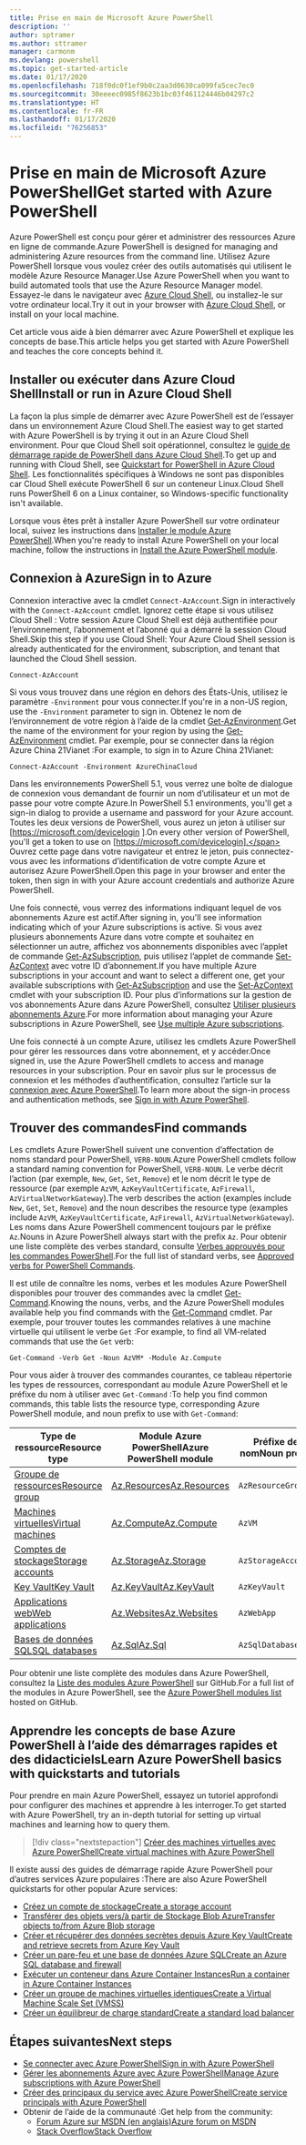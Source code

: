 ```yaml
---
title: Prise en main de Microsoft Azure PowerShell
description: ''
author: sptramer
ms.author: sttramer
manager: carmonm
ms.devlang: powershell
ms.topic: get-started-article
ms.date: 01/17/2020
ms.openlocfilehash: 718f0dc0f1ef9b0c2aa3d0630ca099fa5cec7ec0
ms.sourcegitcommit: 30eeeec0985f8623b1bc03f461124446b04297c2
ms.translationtype: HT
ms.contentlocale: fr-FR
ms.lasthandoff: 01/17/2020
ms.locfileid: "76256853"
---
```

# <a name="get-started-with-azure-powershell"></a><span data-ttu-id="65b12-102">Prise en main de Microsoft Azure PowerShell</span><span class="sxs-lookup"><span data-stu-id="65b12-102">Get started with Azure PowerShell</span></span>

<span data-ttu-id="65b12-103">Azure PowerShell est conçu pour gérer et administrer des ressources Azure en ligne de commande.</span><span class="sxs-lookup"><span data-stu-id="65b12-103">Azure PowerShell is designed for managing and administering Azure resources from the command line.</span></span> <span data-ttu-id="65b12-104">Utilisez Azure PowerShell lorsque vous voulez créer des outils automatisés qui utilisent le modèle Azure Resource Manager.</span><span class="sxs-lookup"><span data-stu-id="65b12-104">Use Azure PowerShell when you want to build automated tools that use the Azure Resource Manager model.</span></span>
<span data-ttu-id="65b12-105">Essayez-le dans le navigateur avec [Azure Cloud Shell](/azure/cloud-shell/overview), ou installez-le sur votre ordinateur local.</span><span class="sxs-lookup"><span data-stu-id="65b12-105">Try it out in your browser with [Azure Cloud Shell](/azure/cloud-shell/overview), or install on your local machine.</span></span>

<span data-ttu-id="65b12-106">Cet article vous aide à bien démarrer avec Azure PowerShell et explique les concepts de base.</span><span class="sxs-lookup"><span data-stu-id="65b12-106">This article helps you get started with Azure PowerShell and teaches the core concepts behind it.</span></span>

## <a name="install-or-run-in-azure-cloud-shell"></a><span data-ttu-id="65b12-107">Installer ou exécuter dans Azure Cloud Shell</span><span class="sxs-lookup"><span data-stu-id="65b12-107">Install or run in Azure Cloud Shell</span></span>

<span data-ttu-id="65b12-108">La façon la plus simple de démarrer avec Azure PowerShell est de l’essayer dans un environnement Azure Cloud Shell.</span><span class="sxs-lookup"><span data-stu-id="65b12-108">The easiest way to get started with Azure PowerShell is by trying it out in an Azure Cloud Shell environment.</span></span>
<span data-ttu-id="65b12-109">Pour que Cloud Shell soit opérationnel, consultez le [guide de démarrage rapide de PowerShell dans Azure Cloud Shell](/azure/cloud-shell/quickstart-powershell).</span><span class="sxs-lookup"><span data-stu-id="65b12-109">To get up and running with Cloud Shell, see [Quickstart for PowerShell in Azure Cloud Shell](/azure/cloud-shell/quickstart-powershell).</span></span>
<span data-ttu-id="65b12-110">Les fonctionnalités spécifiques à Windows ne sont pas disponibles car Cloud Shell exécute PowerShell 6 sur un conteneur Linux.</span><span class="sxs-lookup"><span data-stu-id="65b12-110">Cloud Shell runs PowerShell 6 on a Linux container, so Windows-specific functionality isn't available.</span></span>

<span data-ttu-id="65b12-111">Lorsque vous êtes prêt à installer Azure PowerShell sur votre ordinateur local, suivez les instructions dans [Installer le module Azure PowerShell](install-az-ps.md).</span><span class="sxs-lookup"><span data-stu-id="65b12-111">When you're ready to install Azure PowerShell on your local machine, follow the instructions in [Install the Azure PowerShell module](install-az-ps.md).</span></span>

## <a name="sign-in-to-azure"></a><span data-ttu-id="65b12-112">Connexion à Azure</span><span class="sxs-lookup"><span data-stu-id="65b12-112">Sign in to Azure</span></span>

<span data-ttu-id="65b12-113">Connexion interactive avec la cmdlet `Connect-AzAccount`.</span><span class="sxs-lookup"><span data-stu-id="65b12-113">Sign in interactively with the `Connect-AzAccount` cmdlet.</span></span> <span data-ttu-id="65b12-114">Ignorez cette étape si vous utilisez Cloud Shell : Votre session Azure Cloud Shell est déjà authentifiée pour l’environnement, l’abonnement et l’abonné qui a démarré la session Cloud Shell.</span><span class="sxs-lookup"><span data-stu-id="65b12-114">Skip this step if you use Cloud Shell: Your Azure Cloud Shell session is already authenticated for the environment, subscription, and tenant that launched the Cloud Shell session.</span></span>

```azurepowershell-interactive
Connect-AzAccount
```

<span data-ttu-id="65b12-115">Si vous vous trouvez dans une région en dehors des États-Unis, utilisez le paramètre `-Environment` pour vous connecter.</span><span class="sxs-lookup"><span data-stu-id="65b12-115">If you're in a non-US region, use the `-Environment` parameter to sign in.</span></span> <span data-ttu-id="65b12-116">Obtenez le nom de l’environnement de votre région à l’aide de la cmdlet [Get-AzEnvironment](/powershell/module/Az.Accounts/Get-AzEnvironment).</span><span class="sxs-lookup"><span data-stu-id="65b12-116">Get the name of the environment for your region by using the [Get-AzEnvironment](/powershell/module/Az.Accounts/Get-AzEnvironment) cmdlet.</span></span> <span data-ttu-id="65b12-117">Par exemple, pour se connecter dans la région Azure China 21Vianet :</span><span class="sxs-lookup"><span data-stu-id="65b12-117">For example, to sign in to Azure China 21Vianet:</span></span>

```azurepowershell-interactive
Connect-AzAccount -Environment AzureChinaCloud
```

<span data-ttu-id="65b12-118">Dans les environnements PowerShell 5.1, vous verrez une boîte de dialogue de connexion vous demandant de fournir un nom d’utilisateur et un mot de passe pour votre compte Azure.</span><span class="sxs-lookup"><span data-stu-id="65b12-118">In PowerShell 5.1 environments, you'll get a sign-in dialog to provide a username and password for your Azure account.</span></span> <span data-ttu-id="65b12-119">Toutes les deux versions de PowerShell, vous aurez un jeton à utiliser sur [https://microsoft.com/devicelogin ].</span><span class="sxs-lookup"><span data-stu-id="65b12-119">On every other version of PowerShell, you'll get a token to use on [https://microsoft.com/devicelogin].</span></span>
<span data-ttu-id="65b12-120">Ouvrez cette page dans votre navigateur et entrez le jeton, puis connectez-vous avec les informations d’identification de votre compte Azure et autorisez Azure PowerShell.</span><span class="sxs-lookup"><span data-stu-id="65b12-120">Open this page in your browser and enter the token, then sign in with your Azure account credentials and authorize Azure PowerShell.</span></span>

<span data-ttu-id="65b12-121">Une fois connecté, vous verrez des informations indiquant lequel de vos abonnements Azure est actif.</span><span class="sxs-lookup"><span data-stu-id="65b12-121">After signing in, you'll see information indicating which of your Azure subscriptions is active.</span></span> <span data-ttu-id="65b12-122">Si vous avez plusieurs abonnements Azure dans votre compte et souhaitez en sélectionner un autre, affichez vos abonnements disponibles avec l’applet de commande [Get-AzSubscription](/powershell/module/az.accounts/get-azsubscription), puis utilisez l’applet de commande [Set-AzContext](/powershell/module/az.accounts/set-azcontext) avec votre ID d’abonnement.</span><span class="sxs-lookup"><span data-stu-id="65b12-122">If you have multiple Azure subscriptions in your account and want to select a different one, get your available subscriptions with [Get-AzSubscription](/powershell/module/az.accounts/get-azsubscription) and use the [Set-AzContext](/powershell/module/az.accounts/set-azcontext) cmdlet with your subscription ID.</span></span>
<span data-ttu-id="65b12-123">Pour plus d’informations sur la gestion de vos abonnements Azure dans Azure PowerShell, consultez [Utiliser plusieurs abonnements Azure](manage-subscriptions-azureps.md).</span><span class="sxs-lookup"><span data-stu-id="65b12-123">For more information about managing your Azure subscriptions in Azure PowerShell, see [Use multiple Azure subscriptions](manage-subscriptions-azureps.md).</span></span>

<span data-ttu-id="65b12-124">Une fois connecté à un compte Azure, utilisez les cmdlets Azure PowerShell pour gérer les ressources dans votre abonnement, et y accéder.</span><span class="sxs-lookup"><span data-stu-id="65b12-124">Once signed in, use the Azure PowerShell cmdlets to access and manage resources in your subscription.</span></span> <span data-ttu-id="65b12-125">Pour en savoir plus sur le processus de connexion et les méthodes d’authentification, consultez l’article sur la [connexion avec Azure PowerShell](authenticate-azureps.md).</span><span class="sxs-lookup"><span data-stu-id="65b12-125">To learn more about the sign-in process and authentication methods, see [Sign in with Azure PowerShell](authenticate-azureps.md).</span></span>

## <a name="find-commands"></a><span data-ttu-id="65b12-126">Trouver des commandes</span><span class="sxs-lookup"><span data-stu-id="65b12-126">Find commands</span></span>

<span data-ttu-id="65b12-127">Les cmdlets Azure PowerShell suivent une convention d’affectation de noms standard pour PowerShell, `VERB-NOUN`.</span><span class="sxs-lookup"><span data-stu-id="65b12-127">Azure PowerShell cmdlets follow a standard naming convention for PowerShell, `VERB-NOUN`.</span></span> <span data-ttu-id="65b12-128">Le verbe décrit l’action (par exemple, `New`, `Get`, `Set`, `Remove`) et le nom décrit le type de ressource (par exemple `AzVM`, `AzKeyVaultCertificate`, `AzFirewall`, `AzVirtualNetworkGateway`).</span><span class="sxs-lookup"><span data-stu-id="65b12-128">The verb describes the action (examples include `New`, `Get`, `Set`, `Remove`) and the noun describes the resource type (examples include `AzVM`, `AzKeyVaultCertificate`, `AzFirewall`, `AzVirtualNetworkGateway`).</span></span> <span data-ttu-id="65b12-129">Les noms dans Azure PowerShell commencent toujours par le préfixe `Az`.</span><span class="sxs-lookup"><span data-stu-id="65b12-129">Nouns in Azure PowerShell always start with the prefix `Az`.</span></span> <span data-ttu-id="65b12-130">Pour obtenir une liste complète des verbes standard, consulte [Verbes approuvés pour les commandes PowerShell](/powershell/scripting/developer/cmdlet/approved-verbs-for-windows-powershell-commands).</span><span class="sxs-lookup"><span data-stu-id="65b12-130">For the full list of standard verbs, see [Approved verbs for PowerShell Commands](/powershell/scripting/developer/cmdlet/approved-verbs-for-windows-powershell-commands).</span></span>

<span data-ttu-id="65b12-131">Il est utile de connaître les noms, verbes et les modules Azure PowerShell disponibles pour trouver des commandes avec la cmdlet [Get-Command](/powershell/module/microsoft.powershell.core/get-command).</span><span class="sxs-lookup"><span data-stu-id="65b12-131">Knowing the nouns, verbs, and the Azure PowerShell modules available help you find commands with the [Get-Command](/powershell/module/microsoft.powershell.core/get-command) cmdlet.</span></span> <span data-ttu-id="65b12-132">Par exemple, pour trouver toutes les commandes relatives à une machine virtuelle qui utilisent le verbe `Get` :</span><span class="sxs-lookup"><span data-stu-id="65b12-132">For example, to find all VM-related commands that use the `Get` verb:</span></span>

```powershell-interactive
Get-Command -Verb Get -Noun AzVM* -Module Az.Compute
```

<span data-ttu-id="65b12-133">Pour vous aider à trouver des commandes courantes, ce tableau répertorie les types de ressources, correspondant au module Azure PowerShell et le préfixe du nom à utiliser avec `Get-Command` :</span><span class="sxs-lookup"><span data-stu-id="65b12-133">To help you find common commands, this table lists the resource type, corresponding Azure PowerShell module, and noun prefix to use with `Get-Command`:</span></span>

| <span data-ttu-id="65b12-134">Type de ressource</span><span class="sxs-lookup"><span data-stu-id="65b12-134">Resource type</span></span> | <span data-ttu-id="65b12-135">Module Azure PowerShell</span><span class="sxs-lookup"><span data-stu-id="65b12-135">Azure PowerShell module</span></span> | <span data-ttu-id="65b12-136">Préfixe de nom</span><span class="sxs-lookup"><span data-stu-id="65b12-136">Noun prefix</span></span> |
|---------------|-------------------------|----------------|
| [<span data-ttu-id="65b12-137">Groupe de ressources</span><span class="sxs-lookup"><span data-stu-id="65b12-137">Resource group</span></span>](/azure/azure-resource-manager/resource-group-overview) | [<span data-ttu-id="65b12-138">Az.Resources</span><span class="sxs-lookup"><span data-stu-id="65b12-138">Az.Resources</span></span>](/powershell/module/az.resources#resources) | `AzResourceGroup` |
| [<span data-ttu-id="65b12-139">Machines virtuelles</span><span class="sxs-lookup"><span data-stu-id="65b12-139">Virtual machines</span></span>](/azure/virtual-machines) | [<span data-ttu-id="65b12-140">Az.Compute</span><span class="sxs-lookup"><span data-stu-id="65b12-140">Az.Compute</span></span>](/powershell/module/az.compute#virtual_machines) | `AzVM` |
| [<span data-ttu-id="65b12-141">Comptes de stockage</span><span class="sxs-lookup"><span data-stu-id="65b12-141">Storage accounts</span></span>](/azure/storage/common/storage-introduction) | [<span data-ttu-id="65b12-142">Az.Storage</span><span class="sxs-lookup"><span data-stu-id="65b12-142">Az.Storage</span></span>](/powershell/module/az.storage/) | `AzStorageAccount` |
| [<span data-ttu-id="65b12-143">Key Vault</span><span class="sxs-lookup"><span data-stu-id="65b12-143">Key Vault</span></span>](/azure/key-vault/key-vault-whatis) | [<span data-ttu-id="65b12-144">Az.KeyVault</span><span class="sxs-lookup"><span data-stu-id="65b12-144">Az.KeyVault</span></span>](/powershell/module/az.keyvault) | `AzKeyVault` |
| [<span data-ttu-id="65b12-145">Applications web</span><span class="sxs-lookup"><span data-stu-id="65b12-145">Web applications</span></span>](/azure/app-service) | [<span data-ttu-id="65b12-146">Az.Websites</span><span class="sxs-lookup"><span data-stu-id="65b12-146">Az.Websites</span></span>](/powershell/module/az.websites) | `AzWebApp` |
| [<span data-ttu-id="65b12-147">Bases de données SQL</span><span class="sxs-lookup"><span data-stu-id="65b12-147">SQL databases</span></span>](/azure/sql-database) | [<span data-ttu-id="65b12-148">Az.Sql</span><span class="sxs-lookup"><span data-stu-id="65b12-148">Az.Sql</span></span>](/powershell/module/az.sql) | `AzSqlDatabase` |

<span data-ttu-id="65b12-149">Pour obtenir une liste complète des modules dans Azure PowerShell, consultez la [Liste des modules Azure PowerShell](https://github.com/Azure/azure-powershell/blob/master/documentation/azure-powershell-modules.md) sur GitHub.</span><span class="sxs-lookup"><span data-stu-id="65b12-149">For a full list of the modules in Azure PowerShell, see the [Azure PowerShell modules list](https://github.com/Azure/azure-powershell/blob/master/documentation/azure-powershell-modules.md) hosted on GitHub.</span></span>

## <a name="learn-azure-powershell-basics-with-quickstarts-and-tutorials"></a><span data-ttu-id="65b12-150">Apprendre les concepts de base Azure PowerShell à l’aide des démarrages rapides et des didacticiels</span><span class="sxs-lookup"><span data-stu-id="65b12-150">Learn Azure PowerShell basics with quickstarts and tutorials</span></span>

<span data-ttu-id="65b12-151">Pour prendre en main Azure PowerShell, essayez un tutoriel approfondi pour configurer des machines et apprendre à les interroger.</span><span class="sxs-lookup"><span data-stu-id="65b12-151">To get started with Azure PowerShell, try an in-depth tutorial for setting up virtual machines and learning how to query them.</span></span>

> [!div class="nextstepaction"]
> [<span data-ttu-id="65b12-152">Créer des machines virtuelles avec Azure PowerShell</span><span class="sxs-lookup"><span data-stu-id="65b12-152">Create virtual machines with Azure PowerShell</span></span>](azureps-vm-tutorial.yml)

<span data-ttu-id="65b12-153">Il existe aussi des guides de démarrage rapide Azure PowerShell pour d’autres services Azure populaires :</span><span class="sxs-lookup"><span data-stu-id="65b12-153">There are also Azure PowerShell quickstarts for other popular Azure services:</span></span>

* [<span data-ttu-id="65b12-154">Créez un compte de stockage</span><span class="sxs-lookup"><span data-stu-id="65b12-154">Create a storage account</span></span>](/azure/storage/common/storage-quickstart-create-account?tabs=azure-powershell)
* [<span data-ttu-id="65b12-155">Transférer des objets vers/à partir de Stockage Blob Azure</span><span class="sxs-lookup"><span data-stu-id="65b12-155">Transfer objects to/from Azure Blob storage</span></span>](/azure/storage/blobs/storage-quickstart-blobs-powershell)
* [<span data-ttu-id="65b12-156">Créer et récupérer des données secrètes depuis Azure Key Vault</span><span class="sxs-lookup"><span data-stu-id="65b12-156">Create and retrieve secrets from Azure Key Vault</span></span>](/azure/key-vault/quick-create-powershell)
* [<span data-ttu-id="65b12-157">Créer un pare-feu et une base de données Azure SQL</span><span class="sxs-lookup"><span data-stu-id="65b12-157">Create an Azure SQL database and firewall</span></span>](/azure/sql-database/scripts/sql-database-create-and-configure-database-powershell)
* [<span data-ttu-id="65b12-158">Exécuter un conteneur dans Azure Container Instances</span><span class="sxs-lookup"><span data-stu-id="65b12-158">Run a container in Azure Container Instances</span></span>](/azure/container-instances/container-instances-quickstart-powershell)
* [<span data-ttu-id="65b12-159">Créer un groupe de machines virtuelles identiques</span><span class="sxs-lookup"><span data-stu-id="65b12-159">Create a Virtual Machine Scale Set (VMSS)</span></span>](/azure/virtual-machine-scale-sets/quick-create-powershell)
* [<span data-ttu-id="65b12-160">Créer un équilibreur de charge standard</span><span class="sxs-lookup"><span data-stu-id="65b12-160">Create a standard load balancer</span></span>](/azure/load-balancer/quickstart-create-standard-load-balancer-powershell)

## <a name="next-steps"></a><span data-ttu-id="65b12-161">Étapes suivantes</span><span class="sxs-lookup"><span data-stu-id="65b12-161">Next steps</span></span>

* [<span data-ttu-id="65b12-162">Se connecter avec Azure PowerShell</span><span class="sxs-lookup"><span data-stu-id="65b12-162">Sign in with Azure PowerShell</span></span>](authenticate-azureps.md)
* [<span data-ttu-id="65b12-163">Gérer les abonnements Azure avec Azure PowerShell</span><span class="sxs-lookup"><span data-stu-id="65b12-163">Manage Azure subscriptions with Azure PowerShell</span></span>](manage-subscriptions-azureps.md)
* [<span data-ttu-id="65b12-164">Créer des principaux du service avec Azure PowerShell</span><span class="sxs-lookup"><span data-stu-id="65b12-164">Create service principals with Azure PowerShell</span></span>](create-azure-service-principal-azureps.md)
* <span data-ttu-id="65b12-165">Obtenir de l’aide de la communauté :</span><span class="sxs-lookup"><span data-stu-id="65b12-165">Get help from the community:</span></span>
  * [<span data-ttu-id="65b12-166">Forum Azure sur MSDN (en anglais)</span><span class="sxs-lookup"><span data-stu-id="65b12-166">Azure forum on MSDN</span></span>](https://go.microsoft.com/fwlink/p/?LinkId=320212)
  * [<span data-ttu-id="65b12-167">Stack Overflow</span><span class="sxs-lookup"><span data-stu-id="65b12-167">Stack Overflow</span></span>](https://go.microsoft.com/fwlink/?LinkId=320213)
